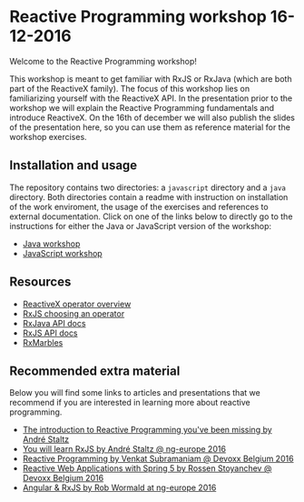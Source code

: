 # Reactive Programming workshop 16-12-2016

Welcome to the Reactive Programming workshop!

This workshop is meant to get familiar with RxJS or RxJava (which are both part of the ReactiveX family).
The focus of this workshop lies on familiarizing yourself with the ReactiveX API.
In the presentation prior to the workshop we will explain the Reactive Programming fundamentals and introduce ReactiveX.
On the 16th of december we will also publish the slides of the presentation here, so you can use them as reference material for the workshop exercises.


## Installation and usage

The repository contains two directories: a `javascript` directory and a `java` directory.
Both directories contain a readme with instruction on installation of the work enviroment, the usage of the exercises and references to external documentation.
Click on one of the links below to directly go to the instructions for either the Java or JavaScript version of the workshop:

* [Java workshop](java/README.md)
* [JavaScript workshop](javascript/README.md)

## Resources
* [ReactiveX operator overview](http://reactivex.io/documentation/operators.html)
* [RxJS choosing an operator](http://reactivex.io/rxjs/manual/overview.html#choose-an-operator)
* [RxJava API docs](http://reactivex.io/RxJava/javadoc/)
* [RxJS API docs](http://reactivex.io/rxjs/identifiers.html)
* [RxMarbles](http://rxmarbles.com/)

## Recommended extra material

Below you will find some links to articles and presentations that we recommend if you are interested in learning more about reactive programming.

* [The introduction to Reactive Programming you've been missing by André Staltz](https://gist.github.com/staltz/868e7e9bc2a7b8c1f754)
* [You will learn RxJS by André Staltz @ ng-europe 2016](https://www.youtube.com/watch?v=uQ1zhJHclvs)
* [Reactive Programming by Venkat Subramaniam @ Devoxx Belgium 2016](https://www.youtube.com/watch?v=weWSYIUdX6c)
* [Reactive Web Applications with Spring 5 by Rossen Stoyanchev @ Devoxx Belgium 2016](https://www.youtube.com/watch?v=rdgJ8fOxJhc)
* [Angular & RxJS by Rob Wormald at ng-europe 2016](https://www.youtube.com/watch?v=WWR9nxVx1ec)